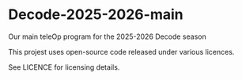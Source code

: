 # Decode-2025-2026-main
Our main teleOp program for the 2025-2026 Decode season

This projest uses open-source code released under various licences.

See LICENCE for licensing details.
